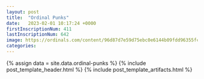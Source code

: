 ```yaml
---
layout: post
title:  "Ordinal Punks"
date:   2023-02-01 10:17:24 +0000
firstInscriptionNum: 411
lastInscriptionNum: 642
image: https://ordinals.com/content/96d87d7e59d75ebc0e6144b09fdd96355fcdaa86fd098d64c46f19a424012bbei0
categories:
---
```

{% assign data = site.data.ordinal-punks %}
{% include post_template_header.html %}
{% include post_template_artifacts.html %}